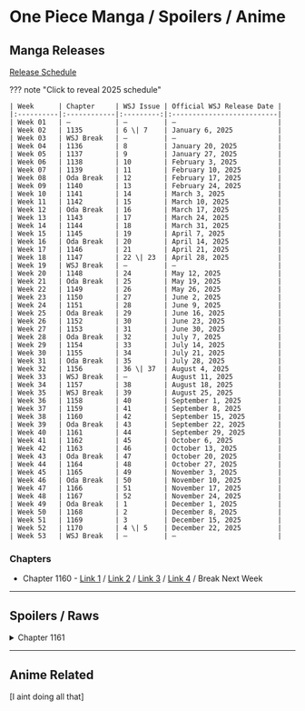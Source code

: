 # One Piece Manga / Spoilers / Anime
## Manga Releases

[Release Schedule](https://claystage.com/one-piece-chapter-release-schedule-for-2025)

??? note "Click to reveal 2025 schedule"

    | Week      | Chapter     | WSJ Issue | Official WSJ Release Date |
    |:----------|:------------|:---------:|:--------------------------|
    | Week 01   | —           | —         | —                         |
    | Week 02   | 1135        | 6 \| 7    | January 6, 2025           |
    | Week 03   | WSJ Break   | —         | —                         |
    | Week 04   | 1136        | 8         | January 20, 2025          |
    | Week 05   | 1137        | 9         | January 27, 2025          |
    | Week 06   | 1138        | 10        | February 3, 2025          |
    | Week 07   | 1139        | 11        | February 10, 2025         |
    | Week 08   | Oda Break   | 12        | February 17, 2025         |
    | Week 09   | 1140        | 13        | February 24, 2025         |
    | Week 10   | 1141        | 14        | March 3, 2025             |
    | Week 11   | 1142        | 15        | March 10, 2025            |
    | Week 12   | Oda Break   | 16        | March 17, 2025            |
    | Week 13   | 1143        | 17        | March 24, 2025            |
    | Week 14   | 1144        | 18        | March 31, 2025            |
    | Week 15   | 1145        | 19        | April 7, 2025             |
    | Week 16   | Oda Break   | 20        | April 14, 2025            |
    | Week 17   | 1146        | 21        | April 21, 2025            |
    | Week 18   | 1147        | 22 \| 23  | April 28, 2025            |
    | Week 19   | WSJ Break   | —         | —                         |
    | Week 20   | 1148        | 24        | May 12, 2025              |
    | Week 21   | Oda Break   | 25        | May 19, 2025              |
    | Week 22   | 1149        | 26        | May 26, 2025              |
    | Week 23   | 1150        | 27        | June 2, 2025              |
    | Week 24   | 1151        | 28        | June 9, 2025              |
    | Week 25   | Oda Break   | 29        | June 16, 2025             |
    | Week 26   | 1152        | 30        | June 23, 2025             |
    | Week 27   | 1153        | 31        | June 30, 2025             |
    | Week 28   | Oda Break   | 32        | July 7, 2025              |
    | Week 29   | 1154        | 33        | July 14, 2025             |
    | Week 30   | 1155        | 34        | July 21, 2025             |
    | Week 31   | Oda Break   | 35        | July 28, 2025             |
    | Week 32   | 1156        | 36 \| 37  | August 4, 2025            |
    | Week 33   | WSJ Break   | —         | August 11, 2025           |
    | Week 34   | 1157        | 38        | August 18, 2025           |
    | Week 35   | WSJ Break   | 39        | August 25, 2025           |
    | Week 36   | 1158        | 40        | September 1, 2025         |
    | Week 37   | 1159        | 41        | September 8, 2025         |
    | Week 38   | 1160        | 42        | September 15, 2025        |
    | Week 39   | Oda Break   | 43        | September 22, 2025        |
    | Week 40   | 1161        | 44        | September 29, 2025        |
    | Week 41   | 1162        | 45        | October 6, 2025           |
    | Week 42   | 1163        | 46        | October 13, 2025          |
    | Week 43   | Oda Break   | 47        | October 20, 2025          |
    | Week 44   | 1164        | 48        | October 27, 2025          |
    | Week 45   | 1165        | 49        | November 3, 2025          |
    | Week 46   | Oda Break   | 50        | November 10, 2025         |
    | Week 47   | 1166        | 51        | November 17, 2025         |
    | Week 48   | 1167        | 52        | November 24, 2025         |
    | Week 49   | Oda Break   | 1         | December 1, 2025          |
    | Week 50   | 1168        | 2         | December 8, 2025          |
    | Week 51   | 1169        | 3         | December 15, 2025         |
    | Week 52   | 1170        | 4 \| 5    | December 22, 2025         |
    | Week 53   | WSJ Break   | —         | —                         |


### Chapters

- Chapter 1160 - [Link 1](https://mangaplus.shueisha.co.jp/viewer/1026336?timestamp=1757862057915) / [Link 2](https://tcbonepiecechapters.com/chapters/7884/one-piece-chapter-1160) / [Link 3](https://cubari.moe/read/imgur/LJasQpW/1/1/) / [Link 4](https://imgur.com/a/LJasQpW) / Break Next Week

--- 

## Spoilers / Raws

<details>
    <summary>Chapter 1161</summary>
    
    <h3>A Poem of Love Bound Amid a Rain of Arrows</h3>
    
    <ul>
        <li><strong>Color Spread:</strong> The Straw Hat crew plays with a claw machine.</li>
        <li><strong>Cover Page:</strong> Yamato, Momonosuke, and Kin'emon pray at a shrine.</li>
    </ul>

    <h4>Chapter Summary:</h4>
    
    <ul>
        <li>Dragon is in a losing fight against a fanged female Holy Knight, who hits him with a powerful beam.</li>
        <li>Whitebeard unintentionally saves Dragon just before the killing blow.</li>
        <li>Back in God Valley, many Rocks Pirates mutiny. Whitebeard, Linlin, and Kaido team up to fight the traitors.</li>
        <li>Garp appears and attacks the three. A fire attack from Linlin has no effect on him.</li>
        <li>Though Kaido wants to fight, the trio is forced to retreat from Garp due to a lack of time.</li>
        <li>The Roger Pirates and Rocks Pirates (including WB, BM, Shiki, and Kaido) are on a collision course within God Valley city.</li>
        <li>Shakky escapes alone but is captured and nearly killed by someone named Sommers.</li>
        <li>Rayleigh intervenes, defeating Sommers with a strong attack and saving Shakky.</li>
        <li>Rayleigh's actions win Shakky's heart, leaving Roger and Gaban crying in the background.</li>
    </ul>
    
    <p><strong>No break next week.</strong></p>

</details>



---

## Anime Related

[I aint doing all that]